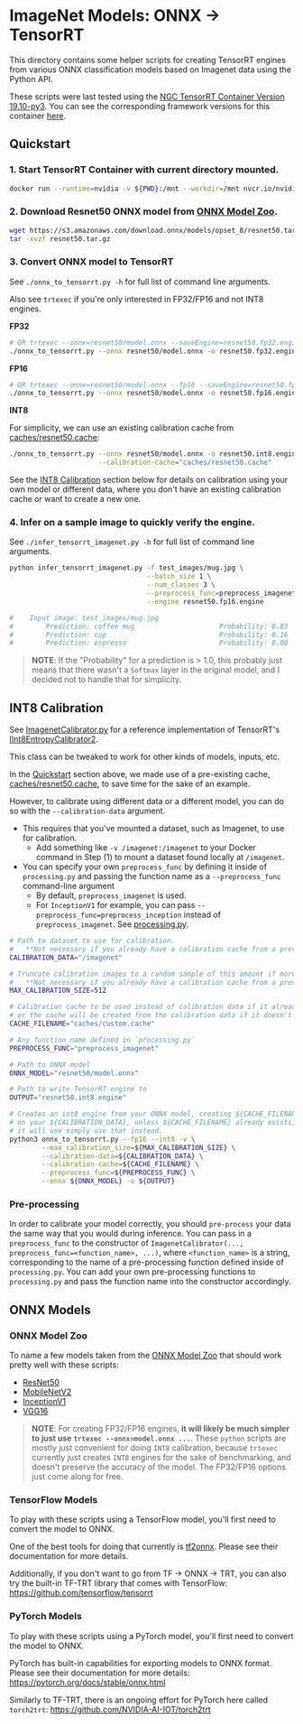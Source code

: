 # ImageNet Models: ONNX -> TensorRT

This directory contains some helper scripts for creating TensorRT engines from
various ONNX classification models based on Imagenet data using the Python API. 

These scripts were last tested using the 
[NGC TensorRT Container Version 19.10-py3](https://ngc.nvidia.com/catalog/containers/nvidia:tensorrt).
You can see the corresponding framework versions for this container [here](https://docs.nvidia.com/deeplearning/sdk/tensorrt-container-release-notes/rel_19-10.html#rel_19-10).

## Quickstart

### 1. Start TensorRT Container with current directory mounted.

```bash
docker run --runtime=nvidia -v ${PWD}:/mnt --workdir=/mnt nvcr.io/nvidia/tensorrt:19.10-py3
```

### 2. Download Resnet50 ONNX model from [ONNX Model Zoo](https://github.com/onnx/models/tree/master/vision/classification).

```bash
wget https://s3.amazonaws.com/download.onnx/models/opset_8/resnet50.tar.gz
tar -xvzf resnet50.tar.gz
```

### 3. Convert ONNX model to TensorRT

See `./onnx_to_tensorrt.py -h` for full list of command line arguments.

Also see `trtexec` if you're only interested in FP32/FP16 and not INT8 engines.

**FP32**
```bash
# OR trtexec --onnx=resnet50/model.onnx --saveEngine=resnet50.fp32.engine
./onnx_to_tensorrt.py --onnx resnet50/model.onnx -o resnet50.fp32.engine
```

**FP16**
```bash
# OR trtexec --onnx=resnet50/model.onnx --fp16 --saveEngine=resnet50.fp16.engine
./onnx_to_tensorrt.py --onnx resnet50/model.onnx -o resnet50.fp16.engine --fp16
```

**INT8**

For simplicity, we can use an existing calibration cache from [caches/resnet50.cache](caches/resnet50.cache):
```bash
./onnx_to_tensorrt.py --onnx resnet50/model.onnx -o resnet50.int8.engine --fp16 --int8 \
                      --calibration-cache="caches/resnet50.cache"
```

See the [INT8 Calibration](#int8-calibration) section below for details on calibration
using your own model or different data, where you don't have an existing calibration cache
or want to create a new one.


### 4. Infer on a sample image to quickly verify the engine.

See `./infer_tensorrt_imagenet.py -h` for full list of command line arguments.

```bash
python infer_tensorrt_imagenet.py -f test_images/mug.jpg \
                                  --batch_size 1 \
                                  --num_classes 3 \
                                  --preprocess_func=preprocess_imagenet \
                                  --engine resnet50.fp16.engine

#    Input image: test_images/mug.jpg
#        Prediction: coffee mug                     Probability: 0.83
#        Prediction: cup                            Probability: 0.16
#        Prediction: espresso                       Probability: 0.00
```

> **NOTE**: If the "Probability" for a prediction is > 1.0, this probably just means
> that there wasn't a `Softmax` layer in the original model, and I decided not to handle
> that for simplicity.


## INT8 Calibration

See [ImagenetCalibrator.py](ImagenetCalibrator.py) for a reference implementation
of TensorRT's [IInt8EntropyCalibrator2](https://docs.nvidia.com/deeplearning/sdk/tensorrt-api/python_api/infer/Int8/EntropyCalibrator2.html).

This class can be tweaked to work for other kinds of models, inputs, etc.

In the [Quickstart](#quickstart) section above, we made use of a pre-existing cache,
[caches/resnet50.cache](caches/resnet50.cache), to save time for the sake of an example.

However, to calibrate using different data or a different model, you can do so with the `--calibration-data` argument.

* This requires that you've mounted a dataset, such as Imagenet, to use for calibration.
    * Add something like `-v /imagenet:/imagenet` to your Docker command in Step (1) 
      to mount a dataset found locally at `/imagenet`.
* You can specify your own `preprocess_func` by defining it inside of `processing.py` and
  passing the function name as a `--preprocess_func` command-line argument
    * By default, `preprocess_imagenet` is used.
    * For `InceptionV1` for example, you can pass `--preprocess_func=preprocess_inception`
      instead of `preprocess_imagenet`. See [processing.py](processing.py).

```bash
# Path to dataset to use for calibration. 
#   **Not necessary if you already have a calibration cache from a previous run.
CALIBRATION_DATA="/imagenet"

# Truncate calibration images to a random sample of this amount if more are found.
#   **Not necessary if you already have a calibration cache from a previous run.
MAX_CALIBRATION_SIZE=512

# Calibration cache to be used instead of calibration data if it already exists,
# or the cache will be created from the calibration data if it doesn't exist.
CACHE_FILENAME="caches/custom.cache"

# Any function name defined in `processing.py`
PREPROCESS_FUNC="preprocess_imagenet"

# Path to ONNX model
ONNX_MODEL="resnet50/model.onnx"

# Path to write TensorRT engine to
OUTPUT="resnet50.int8.engine"

# Creates an int8 engine from your ONNX model, creating ${CACHE_FILENAME} based
# on your ${CALIBRATION_DATA}, unless ${CACHE_FILENAME} already exists, then
# it will use simply use that instead.
python3 onnx_to_tensorrt.py --fp16 --int8 -v \
        --max_calibration_size=${MAX_CALIBRATION_SIZE} \
        --calibration-data=${CALIBRATION_DATA} \
        --calibration-cache=${CACHE_FILENAME} \
        --preprocess_func=${PREPROCESS_FUNC} \
        --onnx ${ONNX_MODEL} -o ${OUTPUT}

```

### Pre-processing

In order to calibrate your model correctly, you should `pre-process` your data the same way
that you would during inference. You can pass in a `preprocess_func` to the constructor
of `ImagenetCalibrator(..., preprocess_func=<function_name>, ...)`,  where `<function_name>`
is a string, corresponding to the name of a pre-processing function defined inside of
`processing.py`. You can add your own pre-processing functions to `processing.py` and pass
the function name into the constructor accordingly.


## ONNX Models

### ONNX Model Zoo

To name a few models taken from the [ONNX Model Zoo](https://github.com/onnx/models/tree/master/vision/classification)
that should work pretty well with these scripts:
* [ResNet50](https://s3.amazonaws.com/download.onnx/models/opset_8/resnet50.tar.gz)
* [MobileNetV2](https://s3.amazonaws.com/onnx-model-zoo/mobilenet/mobilenetv2-1.0/mobilenetv2-1.0.tar.gz)
* [InceptionV1](https://s3.amazonaws.com/download.onnx/models/opset_8/inception_v1.tar.gz)
* [VGG16](https://s3.amazonaws.com/onnx-model-zoo/vgg/vgg16/vgg16.tar.gz)

> **NOTE**: For creating FP32/FP16 engines, **it will likely be much simpler to just use `trtexec --onnx=model.onnx ...`**.
> These `python` scripts are mostly just convenient for doing `INT8` calibration, because `trtexec` currently just creates
> `INT8` engines for the sake of benchmarking, and doesn't preserve the accuracy of the model. The FP32/FP16 options just
> come along for free.

### TensorFlow Models

To play with these scripts using a TensorFlow model, you'll first need to convert the model to ONNX.

One of the best tools for doing that currently is [tf2onnx](https://github.com/onnx/tensorflow-onnx). 
Please see their documentation for more details.

Additionally, if you don't want to go from TF -> ONNX -> TRT, you can also try the built-in TF-TRT library
that comes with TensorFlow: https://github.com/tensorflow/tensorrt

### PyTorch Models

To play with these scripts using a PyTorch model, you'll first need to convert the model to ONNX.

PyTorch has built-in capabilities for exporting models to ONNX format. Please see their documentation for more details: 
https://pytorch.org/docs/stable/onnx.html

Similarly to TF-TRT, there is an ongoing effort for PyTorch here called `torch2trt`: https://github.com/NVIDIA-AI-IOT/torch2trt
